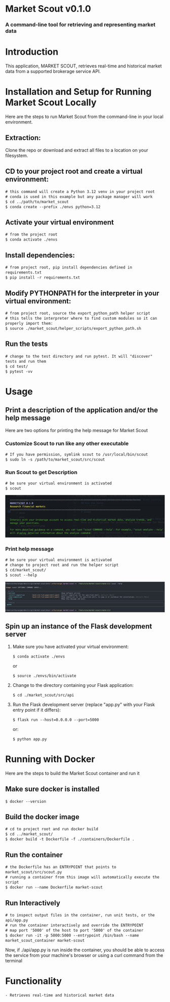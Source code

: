 # Market Scout v0.1.0
### A command-line tool for retrieving and representing market data

# Introduction 

This application, MARKET SCOUT, retrieves real-time and historical market data from a supported brokerage service API.

# Installation and Setup for Running Market Scout Locally
Here are the steps to run Market Scout from the command-line in your local environment. 
    
## Extraction: 
Clone the repo or download and extract all files to a location on your filesystem.
## CD to your project root and create a virtual environment: 
    # this command will create a Python 3.12 venv in your project root
    # conda is used in this example but any package manager will work
    $ cd ../path/to/market_scout
    $ conda create --prefix ./envs python=3.12
## Activate your virtual environment
    # from the project root
    $ conda activate ./envs
## Install dependencies:
    # from project root, pip install dependencies defined in requirements.txt
    $ pip install -r requirements.txt
## Modify PYTHONPATH for the interpreter in your virtual environment:
    # from project root, source the export_python_path helper script 
    # this tells the interpreter where to find custom modules so it can properly import them:
    $ source ./market_scout/helper_scripts/export_python_path.sh
## Run the tests
    # change to the test directory and run pytest. It will "discover" tests and run them
    $ cd test/
    $ pytest -vv

# Usage

## Print a description of the application and/or the help message
Here are two options for printing the help message for Market Scout

### Customize Scout to run like any other executable
    # If you have permission, symlink scout to /usr/local/bin/scout
    $ sudo ln -s /path/to/market_scout/src/scout

### Run Scout to get Description
    # be sure your virtual environment is activated
    $ scout

![the application description should be here](./img/app_desc20250415.png)

### Print help message
    # be sure your virtual environment is activated
    # change to project root and run the helper script
    $ cd/market_scout/
    $ scout --help

![scout help message should be here](./img/scout_help_msg.png)

## Spin up an instance of the Flask development server
1. Make sure you have activated your virtual environment:
    ```
    $ conda activate ./envs
    ```
   or
    ```
    $ source ./envs/bin/activate
    ```
2. Change to the directory containing your Flask application:
    ```
    $ cd ./market_scout/src/api
    ```
3. Run the Flask development server (replace "app.py" with your Flask entry point if it differs):
    ```
    $ flask run --host=0.0.0.0 --port=5000
    ```
   or:
    ```
    $ python app.py
    ```

# Running with Docker
Here are the steps to build the Market Scout container and run it

## Make sure docker is installed
    $ docker --version

## Build the docker image
    # cd to project root and run docker build
    $ cd ../market_scout/
    $ docker build -t Dockerfile -f ./containers/Dockerfile .

## Run the container
    # the Dockerfile has an ENTRYPOINT that points to market_scout/src/scout.py
    # running a container from this image will automatically execute the script
    $ docker run --name Dockerfile market-scout

## Run Interactively
    # to inspect output files in the container, run unit tests, or the api/app.py
    # run the container interactively and override the ENTRYPOINT
    # map port '5000' of the host to port '5000' of the container
    $ docker run -it -p 5000:5000 --entrypoint /bin/bash --name market_scout_container market-scout

Now, if ./api/app.py is run inside the container, you should be able to access the service from
your machine's browser or using a curl command from the terminal


# Functionality
    - Retrieves real-time and historical market data

